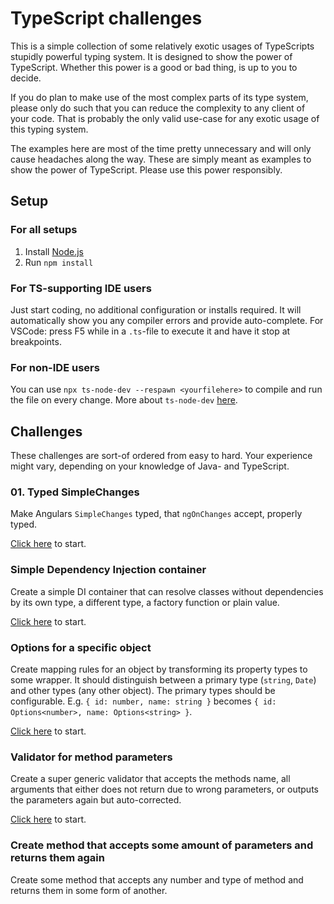 # TypeScript challenges

This is a simple collection of some relatively exotic usages of TypeScripts stupidly powerful typing system.
It is designed to show the power of TypeScript.
Whether this power is a good or bad thing, is up to you to decide.

If you do plan to make use of the most complex parts of its type system, please only do such that you can reduce the complexity to any client of your code.
That is probably the only valid use-case for any exotic usage of this typing system.

The examples here are most of the time pretty unnecessary and will only cause headaches along the way.
These are simply meant as examples to show the power of TypeScript.
Please use this power responsibly.

## Setup

### For all setups

1. Install [Node.js](https://nodejs.org/en/)
2. Run `npm install`

### For TS-supporting IDE users

Just start coding, no additional configuration or installs required.
It will automatically show you any compiler errors and provide auto-complete.
For VSCode: press F5 while in a `.ts`-file to execute it and have it stop at breakpoints.

### For non-IDE users

You can use `npx ts-node-dev --respawn <yourfilehere>` to compile and run the file on every change.
More about `ts-node-dev` [here](https://github.com/whitecolor/ts-node-dev#readme).

## Challenges

These challenges are sort-of ordered from easy to hard.
Your experience might vary, depending on your knowledge of Java- and TypeScript.

### 01. Typed SimpleChanges

Make Angulars `SimpleChanges` typed, that `ngOnChanges` accept, properly typed.

[Click here](./src/simple-changes/readme.md) to start.

### Simple Dependency Injection container

Create a simple DI container that can resolve classes without dependencies by its own type, a different type, a factory function or plain value.

[Click here](./src/di-container/readme.md) to start.

### Options for a specific object

Create mapping rules for an object by transforming its property types to some wrapper.
It should distinguish between a primary type (`string`, `Date`) and other types (any other object).
The primary types should be configurable.
E.g. `{ id: number, name: string }` becomes `{ id: Options<number>, name: Options<string> }`.

[Click here](#) to start.

### Validator for method parameters

Create a super generic validator that accepts the methods name, all arguments that either does not return due to wrong parameters, or outputs the parameters again but auto-corrected.

[Click here](#) to start.

### Create method that accepts some amount of parameters and returns them again

Create some method that accepts any number and type of method and returns them in some form of another.
